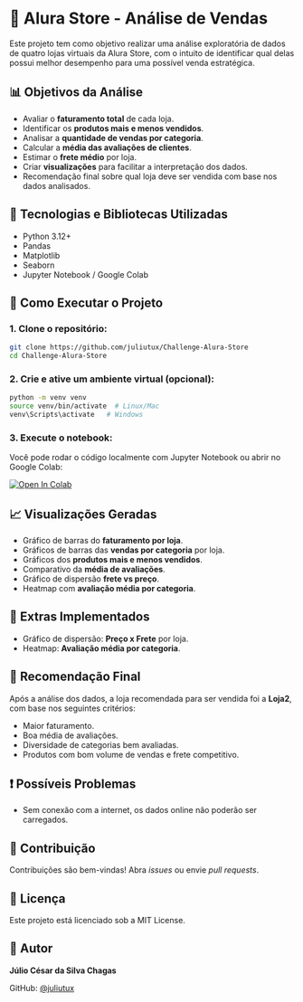 # 🛒 Alura Store - Análise de Vendas

Este projeto tem como objetivo realizar uma análise exploratória de dados de quatro lojas virtuais da Alura Store, com o intuito de identificar qual delas possui melhor desempenho para uma possível venda estratégica.

## 📊 Objetivos da Análise

- Avaliar o **faturamento total** de cada loja.
- Identificar os **produtos mais e menos vendidos**.
- Analisar a **quantidade de vendas por categoria**.
- Calcular a **média das avaliações de clientes**.
- Estimar o **frete médio** por loja.
- Criar **visualizações** para facilitar a interpretação dos dados.
- Recomendação final sobre qual loja deve ser vendida com base nos dados analisados.

## 🔧 Tecnologias e Bibliotecas Utilizadas

- Python 3.12+
- Pandas
- Matplotlib
- Seaborn
- Jupyter Notebook / Google Colab

## 🚀 Como Executar o Projeto

### 1. Clone o repositório:

```bash
git clone https://github.com/juliutux/Challenge-Alura-Store
cd Challenge-Alura-Store
```

### 2. Crie e ative um ambiente virtual (opcional):

```bash
python -m venv venv
source venv/bin/activate  # Linux/Mac
venv\Scripts\activate   # Windows
```

### 3. Execute o notebook:

Você pode rodar o código localmente com Jupyter Notebook ou abrir no Google Colab:

[![Open In Colab](https://colab.research.google.com/assets/colab-badge.svg)](https://colab.research.google.com/)


## 📈 Visualizações Geradas

- Gráfico de barras do **faturamento por loja**.
- Gráficos de barras das **vendas por categoria** por loja.
- Gráficos dos **produtos mais e menos vendidos**.
- Comparativo da **média de avaliações**.
- Gráfico de dispersão **frete vs preço**.
- Heatmap com **avaliação média por categoria**.

## 🧩 Extras Implementados

- Gráfico de dispersão: **Preço x Frete** por loja.
- Heatmap: **Avaliação média por categoria**.

## 📝 Recomendação Final

Após a análise dos dados, a loja recomendada para ser vendida foi a **Loja2**, com base nos seguintes critérios:

- Maior faturamento.
- Boa média de avaliações.
- Diversidade de categorias bem avaliadas.
- Produtos com bom volume de vendas e frete competitivo.

## ❗ Possíveis Problemas

- Sem conexão com a internet, os dados online não poderão ser carregados.


## 🤝 Contribuição

Contribuições são bem-vindas! Abra _issues_ ou envie _pull requests_.

## 📄 Licença

Este projeto está licenciado sob a MIT License.

## 👤 Autor

**Júlio César da Silva Chagas**

GitHub: [@juliutux](https://github.com/juliutux)